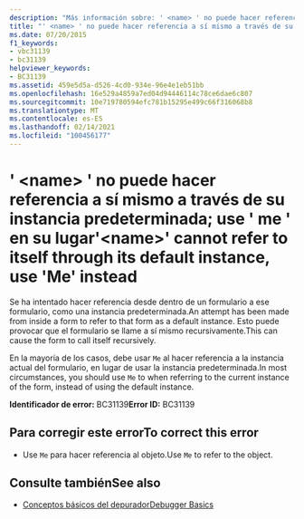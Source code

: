 ```yaml
---
description: "Más información sobre: ' <name> ' no puede hacer referencia a sí mismo a través de su instancia predeterminada; use ' me ' en su lugar"
title: "' <name> ' no puede hacer referencia a sí mismo a través de su instancia predeterminada; use ' me ' en su lugar"
ms.date: 07/20/2015
f1_keywords:
- vbc31139
- bc31139
helpviewer_keywords:
- BC31139
ms.assetid: 459e5d5a-d526-4cd0-934e-96e4e1eb51bb
ms.openlocfilehash: 16e529a4859a7ed04d94446114c78ce6dae6c807
ms.sourcegitcommit: 10e719780594efc781b15295e499c66f316068b8
ms.translationtype: MT
ms.contentlocale: es-ES
ms.lasthandoff: 02/14/2021
ms.locfileid: "100456177"
---
```

# <a name="name-cannot-refer-to-itself-through-its-default-instance-use-me-instead"></a><span data-ttu-id="31f56-103">' \<name> ' no puede hacer referencia a sí mismo a través de su instancia predeterminada; use ' me ' en su lugar</span><span class="sxs-lookup"><span data-stu-id="31f56-103">'\<name>' cannot refer to itself through its default instance, use 'Me' instead</span></span>

<span data-ttu-id="31f56-104">Se ha intentado hacer referencia desde dentro de un formulario a ese formulario, como una instancia predeterminada.</span><span class="sxs-lookup"><span data-stu-id="31f56-104">An attempt has been made from inside a form to refer to that form as a default instance.</span></span> <span data-ttu-id="31f56-105">Esto puede provocar que el formulario se llame a sí mismo recursivamente.</span><span class="sxs-lookup"><span data-stu-id="31f56-105">This can cause the form to call itself recursively.</span></span>  
  
 <span data-ttu-id="31f56-106">En la mayoría de los casos, debe usar `Me` al hacer referencia a la instancia actual del formulario, en lugar de usar la instancia predeterminada.</span><span class="sxs-lookup"><span data-stu-id="31f56-106">In most circumstances, you should use `Me` to when referring to the current instance of the form, instead of using the default instance.</span></span>  
  
 <span data-ttu-id="31f56-107">**Identificador de error:** BC31139</span><span class="sxs-lookup"><span data-stu-id="31f56-107">**Error ID:** BC31139</span></span>  
  
## <a name="to-correct-this-error"></a><span data-ttu-id="31f56-108">Para corregir este error</span><span class="sxs-lookup"><span data-stu-id="31f56-108">To correct this error</span></span>  
  
- <span data-ttu-id="31f56-109">Use `Me` para hacer referencia al objeto.</span><span class="sxs-lookup"><span data-stu-id="31f56-109">Use `Me` to refer to the object.</span></span>  
  
## <a name="see-also"></a><span data-ttu-id="31f56-110">Consulte también</span><span class="sxs-lookup"><span data-stu-id="31f56-110">See also</span></span>

- [<span data-ttu-id="31f56-111">Conceptos básicos del depurador</span><span class="sxs-lookup"><span data-stu-id="31f56-111">Debugger Basics</span></span>](/visualstudio/debugger/debugger-feature-tour)
